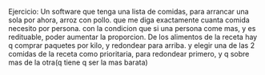 Ejercicio:
Un software que tenga una lista de comidas, para arrancar una sola por ahora, arroz con pollo. que me diga exactamente cuanta comida necesito por persona. con la condicion que si una persona come mas, y es redituable, poder aumentar la proporcion. De los alimentos de la receta hay q comprar paquetes por kilo, y redondear para arriba. y elegir una de las 2 comidas de la receta como prioritaria, para redondear primero, y  q sobre mas de la otra(q tiene q ser la mas barata)